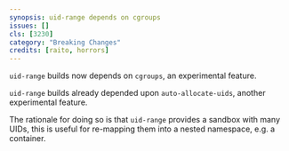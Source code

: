 ```yaml
---
synopsis: uid-range depends on cgroups
issues: []
cls: [3230]
category: "Breaking Changes"
credits: [raito, horrors]
---
```


`uid-range` builds now depends on `cgroups`, an experimental feature.

`uid-range` builds already depended upon `auto-allocate-uids`, another experimental feature.

The rationale for doing so is that `uid-range` provides a sandbox with many
UIDs, this is useful for re-mapping them into a nested namespace, e.g. a
container.
